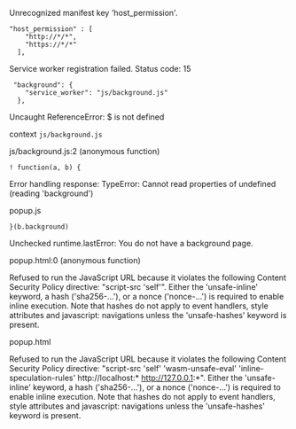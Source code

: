 Unrecognized manifest key 'host_permission'.

```
"host_permission" : [
    "http://*/*",
    "https://*/*"
  ],
```

Service worker registration failed. Status code: 15

```
 "background": {
    "service_worker": "js/background.js"
  },
  ```

Uncaught ReferenceError: $ is not defined

context `js/background.js`

js/background.js:2 (anonymous function)

```
! function(a, b) {
```

Error handling response: TypeError: Cannot read properties of undefined (reading 'background')

popup.js
```
}(b.background)
```

Unchecked runtime.lastError: You do not have a background page.

popup.html:0 (anonymous function)

Refused to run the JavaScript URL because it violates the following Content Security Policy directive: "script-src 'self'". Either the 'unsafe-inline' keyword, a hash ('sha256-...'), or a nonce ('nonce-...') is required to enable inline execution. Note that hashes do not apply to event handlers, style attributes and javascript: navigations unless the 'unsafe-hashes' keyword is present.

popup.html

<!doctype html>

Refused to run the JavaScript URL because it violates the following Content Security Policy directive: "script-src 'self' 'wasm-unsafe-eval' 'inline-speculation-rules' http://localhost:* http://127.0.0.1:*". Either the 'unsafe-inline' keyword, a hash ('sha256-...'), or a nonce ('nonce-...') is required to enable inline execution. Note that hashes do not apply to event handlers, style attributes and javascript: navigations unless the 'unsafe-hashes' keyword is present.